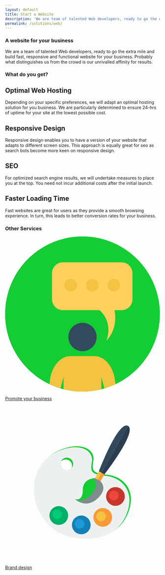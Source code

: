```yaml
---
layout: default
title: Start a Website
description: 'We are team of talented Web developers, ready to go the extra mile and build fast, responsive and functional website for your business.'
permalink: /solutions/web/
---
```

<section class = 'division weather'>
  <section class = 'about transparent'>
    <div class = ''>
      <div class = 'half'>
        <h1>A website for your business</h1>
        <p>We are a team of talented Web developers, ready to go the extra mile and build fast, responsive and functional website for your business.
          Probably what distinguishes us from the crowd is our unrivalled affinity for results.
        </p>
      </div>
    </div>
  </section>
  <section>
    <h1>What do you get?</h1>
    <div class = 'flex-panel tree'>
      <div class = 'flex-item duo'>
        <h2>Optimal Web Hosting</h2>
        <p>
          Depending on your specific preferences, we will adapt an optimal hosting solution for you business.
          We are particularly determined to ensure 24-hrs of uptime for your site at the lowest possible cost.
        </p>
      </div>
      <div class = 'flex-item duo'><div class = 'service-icon'><i class = 'icon icon-cloud'></i></div></div>
      <div class = 'flex-item duo'><div class = 'service-icon'><i class = 'icon icon-desktop'></i></div></div>
      <div class = 'flex-item duo'>
        <h2>Responsive Design</h2>
        <p>
          Responsive design enables you to have a version of your website that adapts to different screen
          sizes. This approach is equally great for seo as search bots become more keen on responsive design.
        </p>
      </div>
      <div class = 'flex-item duo'>
        <h2>SEO</h2>
        <p>
          For optimized search engine results, we will undertake measures to place you at the top. You need not incur additional costs after the initial launch.
        </p>
      </div>
      <div class = 'flex-item duo'><div class = 'service-icon'><i class = 'icon icon-search'></i></div></div>
      <div class = 'flex-item duo'><div class = 'service-icon'><i class = 'icon icon-rocket'></i></div></div>
      <div class = 'flex-item duo'>
        <h2>Faster Loading Time</h2>
        <p>
          Fast websites are great for users as they provide a smooth browsing experience. In turn, this
          leads to better conversion rates for your business.
        </p>
      </div>
    </div>
    <div class = 'center-text' id = 'other'>
      <h3>Other Services</h3>
      <div class = 'expand-me flex-panel'>
        <a href = '/solutions/brand/' class = 'flex-item quad'>
         <p class = 'text'>
          <svg class = 'svg-icon' xmlns="http://www.w3.org/2000/svg" viewBox="0 0 505 505"><style>.a{fill:#14cc33;}.b{fill:#FFF;}</style><circle cx="252.5" cy="252.5" r="252.5" class="a"/><path d="M505 252.5c0 100.9-59.2 188-144.8 228.4 -11.6 5.5-23.7 10.1-36.2 13.8 -3.2 1-6.5 1.9-9.8 2.7 -19.8 5-40.5 7.6-61.8 7.6s-42-2.6-61.8-7.6c-3.3-0.8-6.5-1.7-9.8-2.7 -12.5-3.7-24.6-8.3-36.2-13.8C59.2 440.5 0 353.4 0 252.5 0 113 113 0 252.5 0S505 113 505 252.5z" class="a"/><circle cx="252.5" cy="327.2" r="46.2" fill="#324A5E"/><path d="M360.2 480.9c-11.6 5.5-23.7 10.1-36.2 13.8l-9.8-37.3v40c-19.8 5-40.5 7.6-61.8 7.6s-42-2.6-61.8-7.6v-40l-9.8 37.3c-12.5-3.7-24.6-8.3-36.2-13.8l1.5-12.1c5.4-45.7 33.9-79.2 67.2-79.2h78.1c33.3 0 61.8 33.5 67.2 79.2L360.2 480.9z" class="b"/><path d="M380 84.1H188.6C169 84.1 153 100 153 119.7v84.7c0 19.6 15.9 35.6 35.6 35.6h119.5c23.6 20.2 38.1 56 22.5 99.2 24.5-24.8 33.8-62.7 26.4-99.2h23.1c19.6 0 35.6-15.9 35.6-35.6v-84.7C415.6 100 399.7 84.1 380 84.1z" fill="#FFD05B"/><circle cx="214" cy="158.5" r="20.6" class="b"/><circle cx="284.3" cy="158.5" r="20.6" class="b"/><circle cx="354.6" cy="158.5" r="20.6" class="b"/></svg></p>
          <p>Promote your business</p>
        </a>
        <a href = '/solutions/brand/' class = 'flex-item quad'>
         <p class = 'center-text'><svg class = 'svg-icon' xmlns="http://www.w3.org/2000/svg" viewBox="0 0 512 512"><style>.a{fill:#14cc33;}.b{fill:#F4C342;}.c{fill:#F89B36;}</style><radialGradient cx="256" cy="258" r="256" gradientTransform="matrix(1 0 0 -1 0 514)" gradientUnits="userSpaceOnUse"><stop offset="0" stop-color="#04BE9E"/><stop offset="1" stop-color="#00A185"/></radialGradient><circle cx="256" cy="256" r="256" fill="url(#SVGID_1_)"/><path d="M337.5 228.9c-49-4.8-51.1-14.5-45.5-46.2s-29-60.7-91.8-42.1c-62.8 18.6-115.9 72.4-95.2 175.9 0 0 28.3 101.4 125.6 116.6 97.3 15.2 158-19.3 180.1-89C432.8 274.5 386.5 233.7 337.5 228.9zM204 214.4c-11.6 0-21-9.4-21-21 0-5.4 2-10.3 5.3-14 -1 1.6-1.8 3.3-2.4 5.1 3.8-3.6 8.9-5.9 14.6-5.9 11.6 0 21 9.4 21 21 0 2.2-0.3 4.2-0.9 6.2 0.4-0.4 0.8-0.8 1.2-1.2C218.2 210.5 211.6 214.4 204 214.4z" class="a"/><path d="M332.7 232.4c-49-4.8-51.1-14.5-45.5-46.2s-29-60.7-91.8-42.1c-62.8 18.6-115.9 72.4-95.2 175.9 0 0 28.3 101.4 125.6 116.6s158-19.3 180.1-89C427.9 277.9 381.7 237.2 332.7 232.4zM204 214.4c-11.6 0-21-9.4-21-21s9.4-21 21-21c11.6 0 21 9.4 21 21S215.7 214.4 204 214.4z" fill="#ECF0F1"/><circle cx="365.1" cy="300.7" r="31" fill="#C6362B"/><circle cx="359.6" cy="297.2" r="15.9" fill="#EE483C"/><path d="M406.5 67.6l-87.4 155.1 -9-5.1C310.1 217.5 373.7 49.9 406.5 67.6z" fill="#32495D"/><path d="M406.5 67.6l-87.4 155.1 9.2 5.2C328.4 227.8 438.6 86.5 406.5 67.6z" fill="#2A3E4F"/><rect x="302.3" y="220.9" transform="matrix(-0.8711 -0.491 0.491 -0.8711 470.1683 591.4255)" width="20.7" height="26.2" class="b"/><rect x="312" y="223.5" transform="matrix(-0.8711 -0.491 0.491 -0.8711 477.3548 598.3921)" width="10.3" height="26.2" class="c"/><path d="M297.2 240.4c0 0-39.8-1.1-40.2 39.1 -0.4 40.1-26.2 29.6-26.2 29.6s36.2 35.2 76.1-3c34.4-32.9 8.3-55.5 8.3-55.5L297.2 240.4z" class="a"/><path d="M315.3 250.5l-18-10.2c0 0-2.5-0.1-6.3 0.5 2.3 2.2 24.1 24.1-8.5 55.3 -16.8 16.1-32.9 19.1-46 17.3 11.7 8.1 40 21.7 70.5-7.5C341.3 273.2 315.3 250.5 315.3 250.5z" fill="#7E8C8D"/><circle cx="323.1" cy="369.7" r="31" class="c"/><circle cx="317.5" cy="366.2" r="15.9" class="b"/><circle cx="252" cy="394.5" r="31" fill="#1380B6"/><circle cx="246.5" cy="391.1" r="15.9" fill="#1C99D8"/><circle cx="177.5" cy="363.5" r="31" fill="#00AF67"/><circle cx="172" cy="360" r="15.9" fill="#00CA77"/></svg></p> 
          <p>Brand design</p>
        </a>
      </div>
    </div>
  </section>
</section>